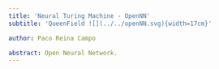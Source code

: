 ```yaml
---
title: 'Neural Turing Machine - OpenNN'
subtitle: 'QueenField ![](../../openNN.svg){width=17cm}'

author: Paco Reina Campo

abstract: Open Neural Network.
---
```

